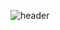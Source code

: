 ![header](https://capsule-render.vercel.app/api?type=egg&color=F7E07F&text=Welcome%20harim's%20Github&height=100&width=300&textBg=FFD159&fontColor=FF8C00)
